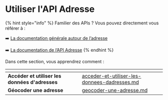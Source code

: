 # Utiliser l'API Adresse

{% hint style="info" %}
Familier des APIs ? Vous pouvez directement vous référer à :

➡️ [La documentation générale autour de l’adresse](https://doc.adresse.data.gouv.fr/)

➡️ [La documentation de l’API Adresse](https://adresse.data.gouv.fr/api-doc/adresse)
{% endhint %}

Dans cette section, vous apprendrez comment :&#x20;

<table data-card-size="large" data-view="cards"><thead><tr><th></th><th data-hidden data-card-target data-type="content-ref"></th></tr></thead><tbody><tr><td><strong>Accéder et utiliser les données d'adresses</strong></td><td><a href="acceder-et-utiliser-les-donnees-dadresses.md">acceder-et-utiliser-les-donnees-dadresses.md</a></td></tr><tr><td><strong>Géocoder une adresse</strong></td><td><a href="geocoder-une-adresse.md">geocoder-une-adresse.md</a></td></tr></tbody></table>
